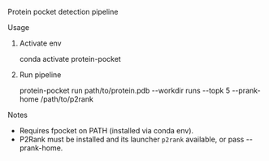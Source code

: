 Protein pocket detection pipeline

Usage

1) Activate env

    conda activate protein-pocket

2) Run pipeline

    protein-pocket run path/to/protein.pdb --workdir runs --topk 5 --prank-home /path/to/p2rank

Notes

- Requires fpocket on PATH (installed via conda env).
- P2Rank must be installed and its launcher `p2rank` available, or pass --prank-home.
